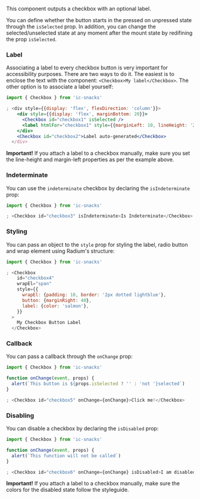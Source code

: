 This component outputs a checkbox with an optional label.

You can define whether the button starts in the pressed on unpressed state through the `isSelected` prop. In addition, you can change the selected/unselected state at any moment after the mount state by redifining the prop `isSelected`.

### Label
Associating a label to every checkbox button is very important for accessibility purposes. There are two ways to do it. The easiest is to enclose the text with the component: `<Checkbox>My label</Checkbox>`. The other option is to associate a label yourself:

```jsx
import { Checkbox } from 'ic-snacks'

; <div style={{display: 'flex', flexDirection: 'column'}}>
    <div style={{display: 'flex', marginBottom: 20}}>
      <Checkbox id="checkbox1" isSelected />
      <label htmlFor="checkbox1" style={{marginLeft: 10, lineHeight: '22px'}}>Label associated manually</label>
    </div>
    <Checkbox id="checkbox2">Label auto-generated</Checkbox>
  </div>
```
**Important!** If you attach a label to a checkbox manually, make sure you set the line-height and margin-left properties as per the example above.

### Indeterminate
You can use the `indeterminate` checkbox by declaring the `isIndeterminate` prop:

```jsx
import { Checkbox } from 'ic-snacks'

; <Checkbox id="checkbox3" isIndeterminate>Is Indeterminate</Checkbox>
```

### Styling
You can pass an object to the `style` prop for styling the label, radio button and wrap element using Radium's structure:

```jsx
import { Checkbox } from 'ic-snacks'

; <Checkbox
    id="checkbox4"
    wrapEl="span"
    style={{
      wrapEl: {padding: 10, border: '2px dotted lightblue'},
      button: {marginRight: 40},
      label: {color: 'salmon'},
    }}
  >
    My Checkbox Button Label
  </Checkbox>
```


### Callback
You can pass a callback through the `onChange` prop:

```jsx
import { Checkbox } from 'ic-snacks'

function onChange(event, props) {
  alert(`This button is ${props.isSelected ? '' : 'not '}selected`)
}

; <Checkbox id="checkbox5" onChange={onChange}>Click me!</Checkbox>
```

### Disabling
You can disable a checkbox by declaring the `isDisabled` prop:

```jsx
import { Checkbox } from 'ic-snacks'

function onChange(event, props) {
  alert(`This function will not be called`)
}

; <Checkbox id="checkbox6" onChange={onChange} isDisabled>I am disabled</Checkbox>
```
**Important!** If you attach a label to a checkbox manually, make sure the colors for the disabled state follow the styleguide.

